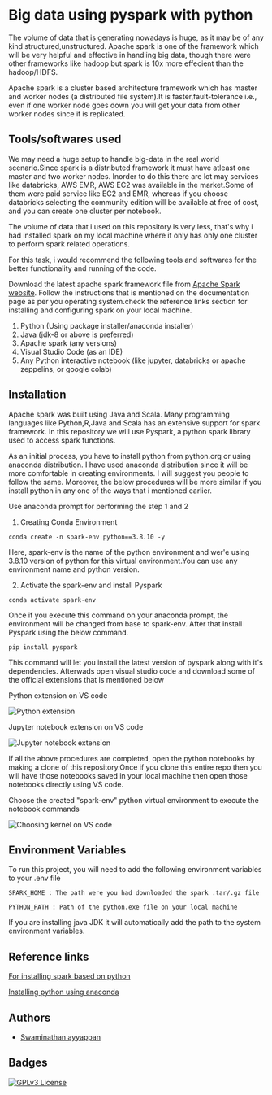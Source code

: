 
# Big data using pyspark with python

The volume of data that is generating nowadays is huge, as it may be of any kind structured,unstructured. Apache spark is one of the framework which will be very helpful and effective in handling big data, though there were other frameworks like hadoop but spark is 10x more effecient than the hadoop/HDFS.

   Apache spark is a cluster based architecture framework which has master and worker nodes (a distributed file system).It is faster,fault-tolerance i.e., even if one worker node goes down you will get your data from other worker nodes since it is replicated.
   






## Tools/softwares used

We may need a huge setup to handle big-data in the real world scenario.Since spark is a distributed framework it must have atleast one master and two worker nodes. Inorder to do this there are lot may services like databricks, AWS EMR, AWS EC2 was available in the market.Some of them were paid service like EC2 and EMR, whereas if you choose databricks selecting the community edition will be available at free of cost, and you can create one cluster per notebook. 

The volume of data that i used on this repository is very less, that's why i had installed spark on my local machine where it only has only one cluster to perform spark related operations.

For this task, i would recommend the following tools and softwares for the better functionality and running of the code.


Download the latest apache spark framework file from  [Apache Spark website](https://spark.apache.org/downloads.html). Follow the instructions that is mentioned on the documentation page as per you operating system.check the reference links section for installing and configuring spark on your local machine.

1) Python (Using package installer/anaconda installer)
2) Java (jdk-8 or above is preferred)
3) Apache spark (any versions)
2) Visual Studio Code (as an IDE)
3) Any Python interactive notebook (like jupyter, databricks or apache zeppelins, or google colab)




## Installation

Apache spark was built using Java and Scala. Many programming languages like Python,R,Java and Scala has an extensive support for spark framework. In this repository we will use Pyspark, a python spark library used to access spark functions.

As an initial process, you have to install python  from python.org or using anaconda distribution. I have used anaconda distribution since it will be more comfortable in creating environments. I will suggest you people to follow the same. Moreover, the below procedures will be more similar if you install python in any one of the ways that i mentioned earlier.

Use anaconda prompt for performing the step 1 and 2

1) Creating Conda Environment


```anaconda prompt
conda create -n spark-env python==3.8.10 -y
```

Here, spark-env is the name of the python environment and wer'e using 3.8.10 version of python for this virtual environment.You can use any environment name and python version.

2) Activate the spark-env and install Pyspark

```anaconda prompt
conda activate spark-env
```
Once if you execute this command on your anaconda prompt, the environment will be changed from base to spark-env. After that install Pyspark using the below command.
```anaconda prompt
pip install pyspark
```
This command will let you install the latest version of pyspark along with it's dependencies. Afterwads open visual studio code and download some of the official extensions that is mentioned below

Python extension on VS code

![Python extension](https://user-images.githubusercontent.com/47708135/223369369-2a56e3fa-7f94-4f0c-a489-cfe94f7e518c.png)

Jupyter notebook extension on VS code

![Jupyter notebook extension](https://user-images.githubusercontent.com/47708135/223397974-a26dff33-4a80-4fc0-b220-86fb97c04702.png)

If all the above procedures are completed, open the python notebooks by making a clone of this repository.Once if you clone this entire repo then you will have those notebooks saved in your local machine then open those notebooks directly using VS code.

Choose the created "spark-env" python virtual environment to execute the notebook commands

![Choosing kernel on VS code](https://user-images.githubusercontent.com/47708135/223433340-d26e993d-bcef-4e31-b4a2-d69fd834109a.png)

## Environment Variables

To run this project, you will need to add the following environment variables to your .env file

`SPARK_HOME : The path were you had downloaded the spark .tar/.gz file`

`PYTHON_PATH : Path of the python.exe file on your local machine`

If you are installing java JDK it will automatically add the path to the system environment variables.

## Reference links

[For installing spark based on python](https://spark.apache.org/docs/latest/api/python/getting_started/install.html#using-conda)

[Installing python using anaconda](https://www.anaconda.com/)



## Authors

- [Swaminathan ayyappan](https://github.com/swaminathanayyappan190799)


## Badges

[![GPLv3 License](https://img.shields.io/badge/License-GPL%20v3-yellow.svg)](https://opensource.org/licenses/)

